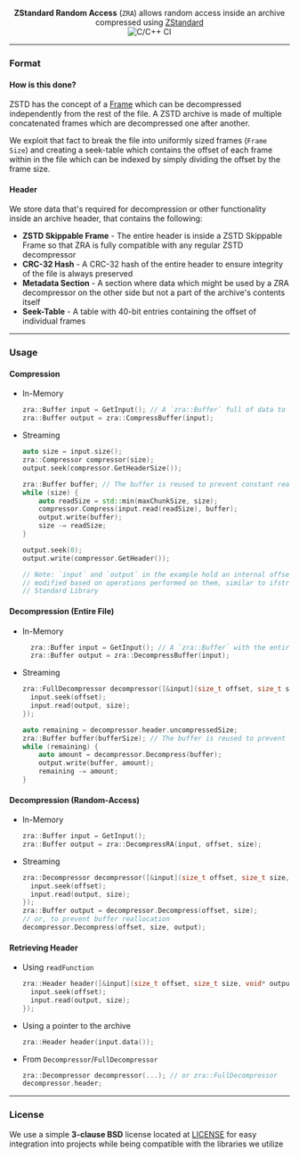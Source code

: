 <p align="center"><b>ZStandard Random Access</b> (<code>ZRA</code>) allows random access inside an archive compressed using <a href="https://github.com/facebook/zstd">ZStandard</a><br>
<img align="center" alt="C/C++ CI" src="https://github.com/PixelyIon/ZRA/workflows/C/C++%20CI/badge.svg"/>
</p>

***
### Format
#### How is this done?
ZSTD has the concept of a [Frame](https://github.com/facebook/zstd/blob/dev/doc/zstd_compression_format.md#frames) which can be decompressed independently from the rest of the file. A ZSTD archive is made of multiple concatenated frames which are decompressed one after another.  

We exploit that fact to break the file into uniformly sized frames (`Frame Size`) and creating a seek-table which contains the offset of each frame within in the file which can be indexed by simply dividing the offset by the frame size.  

#### Header
We store data that's required for decompression or other functionality inside an archive header, that contains the following:  
* **ZSTD Skippable Frame** - The entire header is inside a ZSTD Skippable Frame so that ZRA is fully compatible with any regular ZSTD decompressor
* **CRC-32 Hash** - A CRC-32 hash of the entire header to ensure integrity of the file is always preserved 
* **Metadata Section** - A section where data which might be used by a ZRA decompressor on the other side but not a part of the archive's contents itself
* **Seek-Table** - A table with 40-bit entries containing the offset of individual frames
***
### Usage
#### Compression
* In-Memory
  ```cpp
  zra::Buffer input = GetInput(); // A `zra::Buffer` full of data to be compressed
  zra::Buffer output = zra::CompressBuffer(input);
  ```
* Streaming
  ```cpp
  auto size = input.size();
  zra::Compressor compressor(size);
  output.seek(compressor.GetHeaderSize());

  zra::Buffer buffer; // The buffer is reused to prevent constant reallocation
  while (size) {
      auto readSize = std::min(maxChunkSize, size);
      compressor.Compress(input.read(readSize), buffer);
      output.write(buffer);
      size -= readSize;
  }
  
  output.seek(0);
  output.write(compressor.GetHeader());
  
  // Note: `input` and `output` in the example hold an internal offset that is automatically 
  // modified based on operations performed on them, similar to ifstream/ofstream from C++ 
  // Standard Library
  ```
#### Decompression (Entire File)
* In-Memory
  ```cpp
    zra::Buffer input = GetInput(); // A `zra::Buffer` with the entire archive
    zra::Buffer output = zra::DecompressBuffer(input);
  ```
* Streaming
  ```cpp
  zra::FullDecompressor decompressor([&input](size_t offset, size_t size, void* output) {
    input.seek(offset);
    input.read(output, size);
  });

  auto remaining = decompressor.header.uncompressedSize;
  zra::Buffer buffer(bufferSize); // The buffer is reused to prevent constant reallocation
  while (remaining) {
      auto amount = decompressor.Decompress(buffer);
      output.write(buffer, amount);
      remaining -= amount;
  }
  ```
#### Decompression (Random-Access)
* In-Memory
  ```cpp
  zra::Buffer input = GetInput();
  zra::Buffer output = zra::DecompressRA(input, offset, size);
  ```
* Streaming
  ```cpp
  zra::Decompressor decompressor([&input](size_t offset, size_t size, void* output) {
    input.seek(offset);
    input.read(output, size);
  });
  zra::Buffer output = decompressor.Decompress(offset, size);
  // or, to prevent buffer reallocation
  decompressor.Decompress(offset, size, output);
  ```
#### Retrieving Header
* Using `readFunction`
  ```cpp
  zra::Header header([&input](size_t offset, size_t size, void* output) {
    input.seek(offset);
    input.read(output, size);
  });
  ```
* Using a pointer to the archive
  ```cpp
  zra::Header header(input.data());
  ```
* From `Decompressor`/`FullDecompressor`
  ```cpp
  zra::Decompressor decompressor(...); // or zra::FullDecompressor
  decompressor.header;
  ```
***
### License
We use a simple **3-clause BSD** license located at [LICENSE](LICENSE.md) for easy integration into projects while being compatible with the libraries we utilize